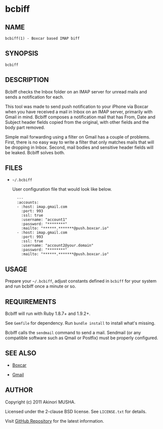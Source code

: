 # bcbiff

## NAME

`bcbiff(1) - Boxcar based IMAP biff`

## SYNOPSIS

`bcbiff`

## DESCRIPTION

Bcbiff checks the Inbox folder on an IMAP server for unread mails and
sends a notification for each.

This tool was made to send push notification to your iPhone via Boxcar
when you have received a mail in Inbox on an IMAP server, primarily
with Gmail in mind.  Bcbiff composes a notification mail that has
From, Date and Subject header fields copied from the original, with
other fields and the body part removed.

Simple mail forwarding using a filter on Gmail has a couple of
problems.  First, there is no easy way to write a filter that only
matches mails that will be dropping in Inbox.  Second, mail bodies and
sensitive header fields will be leaked.  Bcbiff solves both.

## FILES

* `~/.bcbiff`

    User configuration file that would look like below.

        ---
        :accounts:
        - :host: imap.gmail.com
          :port: 993
          :ssl: true
          :username: "account1"
          :password: "********"
          :mailto: "******.*******@push.boxcar.io"
        - :host: imap.gmail.com
          :port: 993
          :ssl: true
          :username: "account2@your.domain"
          :password: "********"
          :mailto: "******.*******@push.boxcar.io"

## USAGE

Prepare your `~/.bcbiff`, adjust constants defined in `bcbiff` for
your system and run bcbiff once a minute or so.

## REQUIREMENTS

Bcbiff will run with Ruby 1.8.7+ and 1.9.2+.

See `Gemfile` for dependency.  Run `bundle install` to install what's
missing.

Bcbiff calls the `sendmail` command to send a mail.  Sendmail (or any
compatible software such as Qmail or Postfix) must be properly
configured.

## SEE ALSO

* [Boxcar](http://boxcar.io/)

* [Gmail](https://mail.google.com/)

## AUTHOR

Copyright (c) 2011 Akinori MUSHA.

Licensed under the 2-clause BSD license.  See `LICENSE.txt` for
details.

Visit [GitHub Repository](https://github.com/knu/bcbiff) for the
latest information.
